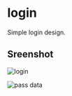 # login
Simple login design.

## Sreenshot
![login](https://github.com/Esraa3293/login/assets/74279568/6c91b276-7b9d-4427-954b-e793fabb3453)

![pass data](https://github.com/Esraa3293/login/assets/74279568/cf8ba606-98c9-46eb-8877-a76fe45c9733)

